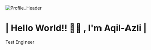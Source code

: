 
![Profile_Header](https://github.com/aqilazli/Aqil-Azli/assets/117832460/ed2f45ab-0842-4d71-87d9-e64e5f1f9250)

# | Hello World!! ✌🏻 , I'm Aqil-Azli |

Test Engineer
